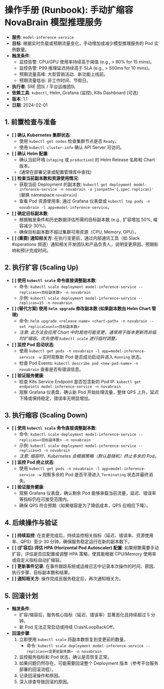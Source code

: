 # 操作手册 (Runbook): 手动扩缩容 NovaBrain 模型推理服务

*   **服务**: `model-inference-service`
*   **目标**: 根据实时负载或预期流量变化，手动增加或减少模型推理服务的 Pod 实例数量。
*   **触发条件**: 
    *   监控告警: CPU/GPU 使用率持续高于阈值 (e.g., > 80% for 15 mins)。
    *   监控告警: P99 推理延迟持续高于 SLA (e.g., > 500ms for 10 mins)。
    *   预期流量高峰: 大型营销活动、新功能上线前。
    *   预期流量低谷: 非工作时间、节假日。
*   **执行者**: SRE 团队 / 平台运维团队
*   **依赖工具**: `kubectl`, Helm, Grafana (监控), K8s Dashboard (可选)
*   **版本**: 1.1
*   **日期**: 2024-02-01

## 1. 前置检查与准备

*   **[ ] 确认 Kubernetes 集群状态**: 
    *   使用 `kubectl get nodes` 检查集群节点是否 `Ready`。
    *   使用 `kubectl cluster-info` 确认 API Server 可访问。
*   **[ ] 确认 Helm 配置**: 
    *   确认当前环境 (`staging` 或 `production`) 的 Helm Release 名称和 Chart 版本。
    *   (通常在部署记录或配置管理库中查找)
*   **[ ] 检查当前副本数和资源使用情况**: 
    *   获取当前 Deployment 的副本数: `kubectl get deployment model-inference-service -n novabrain -o jsonpath='{.spec.replicas}'` (替换 namespace `novabrain`)
    *   查看 Pod 资源使用率: 通过 Grafana 仪表盘或 `kubectl top pods -n novabrain -l app=model-inference-service`。
*   **[ ] 确定目标副本数**: 
    *   根据触发条件和历史数据评估所需的目标副本数 (e.g., 扩容增加 50%, 缩容减少 30%)。
    *   确保目标副本数不超过集群可用资源（CPU, Memory, GPU）。
*   **[ ] (重要) 通知相关方**: 在执行变更前，通过内部通讯工具（如 Slack #operations 频道）通知相关开发团队和产品负责人，说明变更原因、预期影响和预计完成时间。

## 2. 执行扩容 (Scaling Up)

*   **[ ] 使用 `kubectl scale` 命令直接调整副本数**: 
    *   命令: `kubectl scale deployment model-inference-service --replicas=<目标副本数> -n novabrain`
    *   示例: `kubectl scale deployment model-inference-service --replicas=15 -n novabrain`
*   **[ ] (替代方案) 使用 `helm upgrade` 修改副本数 (如果副本数由 Helm Chart 管理)**: 
    *   命令: `helm upgrade <release-name> <chart-path> -n novabrain --set replicaCount=<目标副本数>`
    *   *注意: 此方法会应用 Chart 中的其他可能变更，通常用于版本更新而非临时扩缩容。优先使用 `kubectl scale` 进行临时调整。*
*   **[ ] 监控 Pod 启动状态**: 
    *   使用 `kubectl get pods -n novabrain -l app=model-inference-service -w` 实时观察新 Pod 是否成功启动并进入 `Running` 状态。
    *   检查 Pod Events: `kubectl describe pod <new-pod-name> -n novabrain` 查看是否有错误信息。
*   **[ ] 验证服务健康**: 
    *   检查 K8s Service Endpoint 是否包含新的 Pod IP: `kubectl get endpoints model-inference-service -n novabrain`
    *   观察 Grafana 仪表盘，确认新 Pod 开始处理流量，整体 QPS 上升，延迟下降或保持稳定，错误率无明显增加。

## 3. 执行缩容 (Scaling Down)

*   **[ ] 使用 `kubectl scale` 命令直接调整副本数**: 
    *   命令: `kubectl scale deployment model-inference-service --replicas=<目标副本数> -n novabrain`
    *   示例: `kubectl scale deployment model-inference-service --replicas=5 -n novabrain`
    *   *注意: 缩容时，Kubernetes 会根据策略（默认是随机）终止多余的 Pod。*
*   **[ ] 监控 Pod 终止状态**: 
    *   使用 `kubectl get pods -n novabrain -l app=model-inference-service -w` 观察多余的 Pod 是否平滑进入 `Terminating` 状态并最终消失。
*   **[ ] 验证服务健康**: 
    *   观察 Grafana 仪表盘，确认剩余 Pod 能够承载当前流量，延迟、错误率等指标仍在可接受范围内。
    *   确保 QPS 符合预期（如果缩容是为了降低成本，QPS 应相应下降）。

## 4. 后续操作与验证

*   **[ ] 持续监控**: 在变更完成后，持续监控相关指标（延迟、错误率、资源使用率、QPS）至少 30 分钟，确保服务稳定运行在新的副本数下。
*   **[ ] (扩容后) 评估 HPA (Horizontal Pod Autoscaler) 配置**: 如果频繁需要手动扩容，评估是否应配置或调整 HPA 策略，使其能根据 CPU/Memory 使用率或自定义指标自动扩缩容。
*   **[ ] 更新事件记录**: 在事件跟踪系统或运维日志中记录本次操作的时间、原因、执行步骤、目标副本数和结果。
*   **[ ] 通知相关方**: 操作完成且服务稳定后，再次通知相关方。

## 5. 回滚计划

*   **触发条件**: 
    *   扩容/缩容后，服务核心指标（延迟、错误率）显著恶化且持续超过 5 分钟。
    *   新 Pod 无法正常启动或持续 CrashLoopBackOff。
*   **回滚步骤**: 
    1.  立即使用 `kubectl scale` 将副本数恢复到变更前的数量。
        *   命令: `kubectl scale deployment model-inference-service --replicas=<变更前副本数> -n novabrain`
    2.  监控服务指标和 Pod 状态，确认是否恢复正常。
    3.  如果问题仍然存在，可能需要回滚整个 Deployment 版本（参考平台服务部署的回滚流程）。
    4.  记录回滚操作和原因。
    5.  深入排查导致回滚的原因。 